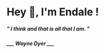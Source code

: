 <h1 title="head"> Hey 👋, I'm Endale !</h1>

**<h5><i>" I think and that is all that I am. "</i></h5>**

*<b>___ Wayne Dyer ___</b>*
